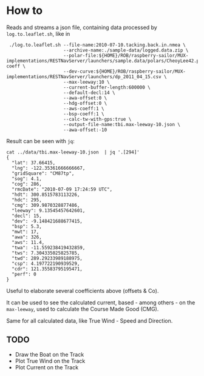 # How to
Reads and streams a json file, containing data processed by `log.to.leaflet.sh`, like in
```
 ./log.to.leaflet.sh --file-name:2010-07-10.tacking.back.in.nmea \
                     --archive-name:./sample-data/logged.data.zip \
                     --polar-file:${HOME}/ROB/raspberry-sailor/MUX-implementations/RESTNavServer/launchers/sample.data/polars/CheoyLee42.polar-coeff \
                     --dev-curve:${HOME}/ROB/raspberry-sailor/MUX-implementations/RESTNavServer/launchers/dp_2011_04_15.csv \
                     --max-leeway:10 \
                     --current-buffer-length:600000 \
                     --default-decl:14 \
                     --awa-offset:0 \
                     --hdg-offset:0 \
                     --aws-coeff:1 \
                     --bsp-coeff:1 \
                     --calc-tw-with-gps:true \
                     --output-file-name:tbi.max-leeway-10.json \
                     --awa-offset:-10
```
Result can be seen with `jq`:
```
cat ../data/tbi.max-leeway-10.json  | jq '.[294]'
{
  "lat": 37.66415,
  "lng": -122.35361666666667,
  "gridSquare": "CM87tp",
  "sog": 4.1,
  "cog": 286,
  "rmcDate": "2010-07-09 17:24:59 UTC",
  "hdt": 300.8515783113226,
  "hdc": 295,
  "cmg": 309.9870328877486,
  "leeway": 9.13545457642601,
  "decl": 15,
  "dev": -9.148421688677415,
  "bsp": 5.3,
  "mwt": 17,
  "awa": 326,
  "aws": 11.4,
  "twa": -11.559238419432859,
  "tws": 7.304335025825785,
  "twd": 289.29233989188975,
  "csp": 4.197722190939529,
  "cdr": 121.35583795195471,
  "perf": 0
}
```

Useful to elaborate several coefficients above (offsets & Co).

It can be used to see the calculated current, based - among others - on the `max-leeway`,
used to calculate the Course Made Good (CMG).

Same for all calculated data, like True Wind - Speed and Direction.


## TODO
- Draw the Boat on the Track
- Plot True Wind on the Track
- Plot Current on the Track

